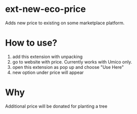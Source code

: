 # ext-new-eco-price
Adds new price to existing on some marketplace platform. 

# How to use?
1) add this extension with unpacking
2) go to website with price. Currently works with Umico only.
3) open this extension as pop up and choose "Use Here"
4) new option under price will appear

# Why
Additional price will be donated for planting a tree
